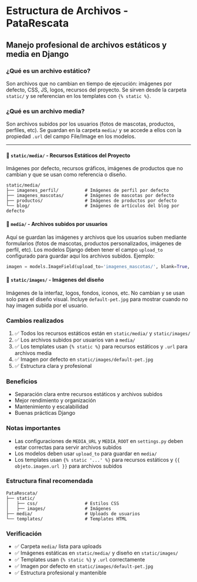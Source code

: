 
# Estructura de Archivos - PataRescata

## Manejo profesional de archivos estáticos y media en Django

### ¿Qué es un archivo estático?
Son archivos que no cambian en tiempo de ejecución: imágenes por defecto, CSS, JS, logos, recursos del proyecto. Se sirven desde la carpeta `static/` y se referencian en los templates con `{% static %}`.

### ¿Qué es un archivo media?
Son archivos subidos por los usuarios (fotos de mascotas, productos, perfiles, etc). Se guardan en la carpeta `media/` y se accede a ellos con la propiedad `.url` del campo File/Image en los modelos.

---


#### 📁 `static/media/` - Recursos Estáticos del Proyecto
Imágenes por defecto, recursos gráficos, imágenes de productos que no cambian y que se usan como referencia o diseño.

```
static/media/
├── imagenes_perfil/          # Imágenes de perfil por defecto
├── imagenes_mascotas/        # Imágenes de mascotas por defecto  
├── productos/                # Imágenes de productos por defecto
└── blog/                     # Imágenes de artículos del blog por defecto
```


#### 📁 `media/` - Archivos subidos por usuarios
Aquí se guardan las imágenes y archivos que los usuarios suben mediante formularios (fotos de mascotas, productos personalizados, imágenes de perfil, etc).
Los modelos Django deben tener el campo `upload_to` configurado para guardar aquí los archivos subidos.
Ejemplo:
```python
imagen = models.ImageField(upload_to='imagenes_mascotas/', blank=True, null=True)
```


#### 📁 `static/images/` - Imágenes del diseño
Imágenes de la interfaz, logos, fondos, iconos, etc. No cambian y se usan solo para el diseño visual.
Incluye `default-pet.jpg` para mostrar cuando no hay imagen subida por el usuario.


### Cambios realizados

1. ✅ Todos los recursos estáticos están en `static/media/` y `static/images/`
2. ✅ Los archivos subidos por usuarios van a `media/`
3. ✅ Los templates usan `{% static %}` para recursos estáticos y `.url` para archivos media
4. ✅ Imagen por defecto en `static/images/default-pet.jpg`
5. ✅ Estructura clara y profesional


### Beneficios

- Separación clara entre recursos estáticos y archivos subidos
- Mejor rendimiento y organización
- Mantenimiento y escalabilidad
- Buenas prácticas Django


### Notas importantes

- Las configuraciones de `MEDIA_URL` y `MEDIA_ROOT` en `settings.py` deben estar correctas para servir archivos subidos
- Los modelos deben usar `upload_to` para guardar en `media/`
- Los templates usan `{% static '...' %}` para recursos estáticos y `{{ objeto.imagen.url }}` para archivos subidos


### Estructura final recomendada

```
PataRescata/
├── static/
│   ├── css/                  # Estilos CSS
│   ├── images/               # Imágenes
├── media/                    # Uploads de usuarios
└── templates/                # Templates HTML
```


### Verificación

- ✅ Carpeta `media/` lista para uploads
- ✅ Imágenes estáticas en `static/media/` y diseño en `static/images/`
- ✅ Templates usan `{% static %}` y `.url` correctamente
- ✅ Imagen por defecto en `static/images/default-pet.jpg`
- ✅ Estructura profesional y mantenible
